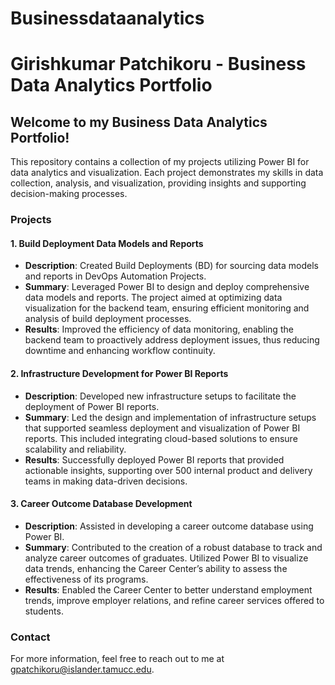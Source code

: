 # Businessdataanalytics
# Girishkumar Patchikoru - Business Data Analytics Portfolio

## Welcome to my Business Data Analytics Portfolio!

This repository contains a collection of my projects utilizing Power BI for data analytics and visualization. Each project demonstrates my skills in data collection, analysis, and visualization, providing insights and supporting decision-making processes.

### Projects

#### 1. Build Deployment Data Models and Reports
- **Description**: Created Build Deployments (BD) for sourcing data models and reports in DevOps Automation Projects.
- **Summary**: Leveraged Power BI to design and deploy comprehensive data models and reports. The project aimed at optimizing data visualization for the backend team, ensuring efficient monitoring and analysis of build deployment processes.
- **Results**: Improved the efficiency of data monitoring, enabling the backend team to proactively address deployment issues, thus reducing downtime and enhancing workflow continuity.

#### 2. Infrastructure Development for Power BI Reports
- **Description**: Developed new infrastructure setups to facilitate the deployment of Power BI reports.
- **Summary**: Led the design and implementation of infrastructure setups that supported seamless deployment and visualization of Power BI reports. This included integrating cloud-based solutions to ensure scalability and reliability.
- **Results**: Successfully deployed Power BI reports that provided actionable insights, supporting over 500 internal product and delivery teams in making data-driven decisions.

#### 3. Career Outcome Database Development
- **Description**: Assisted in developing a career outcome database using Power BI.
- **Summary**: Contributed to the creation of a robust database to track and analyze career outcomes of graduates. Utilized Power BI to visualize data trends, enhancing the Career Center’s ability to assess the effectiveness of its programs.
- **Results**: Enabled the Career Center to better understand employment trends, improve employer relations, and refine career services offered to students.

### Contact
For more information, feel free to reach out to me at gpatchikoru@islander.tamucc.edu.

